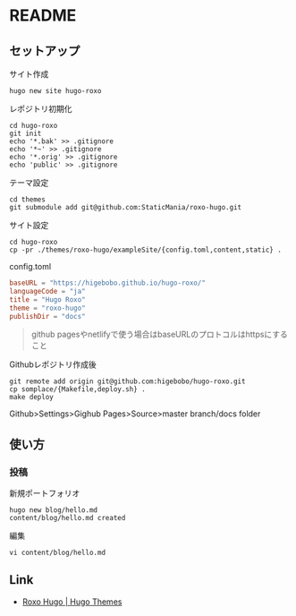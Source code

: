 # README

## セットアップ

サイト作成

```shell
hugo new site hugo-roxo
```

レポジトリ初期化

```shell
cd hugo-roxo
git init
echo '*.bak' >> .gitignore
echo '*~' >> .gitignore
echo '*.orig' >> .gitignore
echo 'public' >> .gitignore
```

テーマ設定

```shell
cd themes 
git submodule add git@github.com:StaticMania/roxo-hugo.git
```

サイト設定

```shell
cd hugo-roxo
cp -pr ./themes/roxo-hugo/exampleSite/{config.toml,content,static} .
```

config.toml

```toml
baseURL = "https://higebobo.github.io/hugo-roxo/"
languageCode = "ja"
title = "Hugo Roxo"
theme = "roxo-hugo"
publishDir = "docs"
```

> github pagesやnetlifyで使う場合はbaseURLのプロトコルはhttpsにすること

Githubレポジトリ作成後

```shell
git remote add origin git@github.com:higebobo/hugo-roxo.git
cp somplace/{Makefile,deploy.sh} .
make deploy
```

Github>Settings>Gighub Pages>Source>master branch/docs folder

## 使い方

### 投稿

新規ポートフォリオ

```shell
hugo new blog/hello.md
content/blog/hello.md created
```

編集

```shell
vi content/blog/hello.md
```

## Link

* [Roxo Hugo \| Hugo Themes](https://themes.gohugo.io/roxo-hugo/)
